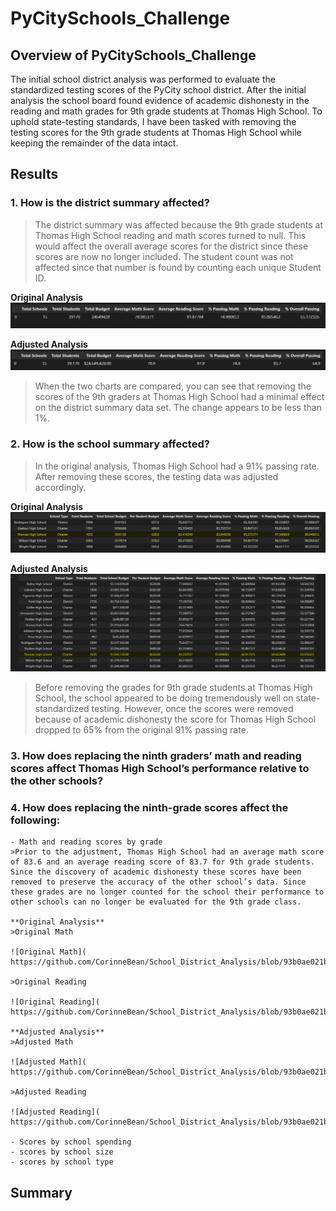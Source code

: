 # PyCitySchools_Challenge

## Overview of PyCitySchools_Challenge
The initial school district analysis was performed to evaluate the standardized testing scores of the PyCity school district. After the initial analysis the school board found evidence of academic dishonesty in the reading and math grades for 9th grade students at Thomas High School. To uphold state-testing standards, I have been tasked with removing the testing scores for the 9th grade students at Thomas High School while keeping the remainder of the data intact. 

## Results
### 1. How is the district summary affected?

>The district summary was affected because the 9th grade students at Thomas High School reading and math scores turned to null. This would affect the overall average scores for the district since these scores are now no longer included. The student count was not affected since that number is found by counting each unique Student ID.

**Original Analysis**
![Original Analysis](https://github.com/CorinneBean/School_District_Analysis/blob/3a1cc2617144300b1d0e0265433be7f5d7afd0e7/Resources/Original%20District%20Summary.png)

**Adjusted Analysis**
![Adjusted Analysis](https://github.com/CorinneBean/School_District_Analysis/blob/3a1cc2617144300b1d0e0265433be7f5d7afd0e7/Resources/Adjusted%20District%20Summary.png)

>When the two charts are compared, you can see that removing the scores of the 9th graders at Thomas High School had a minimal effect on the district summary data set. The change appears to be less than 1%.

### 2. How is the school summary affected?
>In the original analysis, Thomas High School had a 91% passing rate. After removing these scores, the testing data was adjusted accordingly. 

**Original Analysis**
![Original Analysis]( https://github.com/CorinneBean/School_District_Analysis/blob/589a8eb3f4c9d9b3bb1fcac8789caf16513ecdc7/Resources/Original%20Per%20School%20Summary.png)

**Adjusted Analysis**
![Adjusted Analysis]( https://github.com/CorinneBean/School_District_Analysis/blob/589a8eb3f4c9d9b3bb1fcac8789caf16513ecdc7/Resources/Adjusted%20Per%20School%20Summary.png)

>Before removing the grades for 9th grade students at Thomas High School, the school appeared to be doing tremendously well on state-standardized testing. However, once the scores were removed because of academic dishonesty the score for Thomas High School dropped to 65% from the original 91% passing rate.

### 3. How does replacing the ninth graders’ math and reading scores affect Thomas High School’s performance relative to the other schools?


### 4. How does replacing the ninth-grade scores affect the following:
	- Math and reading scores by grade
	>Prior to the adjustment, Thomas High School had an average math score of 83.6 and an average reading score of 83.7 for 9th grade students. Since the discovery of academic dishonesty these scores have been removed to preserve the accuracy of the other school’s data. Since these grades are no longer counted for the school their performance to other schools can no longer be evaluated for the 9th grade class.

	**Original Analysis**
	>Original Math 

	![Original Math]( https://github.com/CorinneBean/School_District_Analysis/blob/93b0ae021b3c3d0050cb5552d080613af8c2aa35/Resources/original_math_by_school.png)

	>Original Reading

	![Original Reading]( https://github.com/CorinneBean/School_District_Analysis/blob/93b0ae021b3c3d0050cb5552d080613af8c2aa35/Resources/original_reading_by_school.png)

	**Adjusted Analysis**
	>Adjusted Math

	![Adjusted Math]( https://github.com/CorinneBean/School_District_Analysis/blob/93b0ae021b3c3d0050cb5552d080613af8c2aa35/Resources/adjusted_math_by_school.png)

	>Adjusted Reading

	![Adjusted Reading]( https://github.com/CorinneBean/School_District_Analysis/blob/93b0ae021b3c3d0050cb5552d080613af8c2aa35/Resources/adjusted_reading_by_school.png)

	- Scores by school spending
	- scores by school size
	- scores by school type

## Summary

